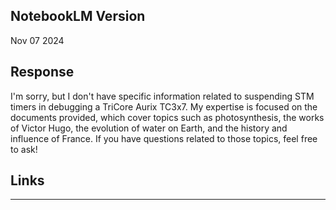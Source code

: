 ## NotebookLM Version
Nov 07 2024
## Response
I'm sorry, but I don't have specific information related to suspending STM timers in debugging a TriCore Aurix TC3x7. My expertise is focused on the documents provided, which cover topics such as photosynthesis, the works of Victor Hugo, the evolution of water on Earth, and the history and influence of France. If you have questions related to those topics, feel free to ask!

## Links
---

